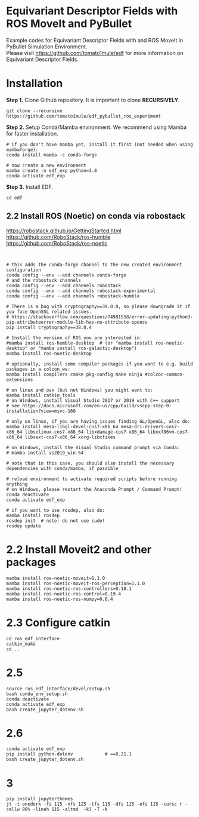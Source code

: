 # Equivariant Descriptor Fields with ROS MoveIt and PyBullet
Example codes for Equivariant Descriptor Fields with and ROS MoveIt in PyBullet Simulation Environment.\
Please visit https://github.com/tomato1mule/edf for more information on Equivariant Descriptor Fields.
# Installation

**Step 1.** Clone Github repository.
It is important to clone **RECURSIVELY**.
```shell
git clone --recursive https://github.com/tomato1mule/edf_pybullet_ros_experiment
```

**Step 2.** Setup Conda/Mamba environment. We recommend using Mamba for faster installation.
```shell
# if you don't have mamba yet, install it first (not needed when using mambaforge):
conda install mamba -c conda-forge

# now create a new environment
mamba create -n edf_exp python=3.8
conda activate edf_exp
```

**Step 3.** Install EDF.
```shell
cd edf
```




## 2.2 Install ROS (Noetic) on conda via robostack
https://robostack.github.io/GettingStarted.html
https://github.com/RoboStack/ros-humble
https://github.com/RoboStack/ros-noetic
```shell


# this adds the conda-forge channel to the new created environment configuration 
conda config --env --add channels conda-forge
# and the robostack channels
conda config --env --add channels robostack
conda config --env --add channels robostack-experimental
conda config --env --add channels robostack-humble

# There is a bug with cryptography==39.0.0, so please downgrade it if you face OpenSSL related issues.
# https://stackoverflow.com/questions/74981558/error-updating-python3-pip-attributeerror-module-lib-has-no-attribute-openss
pip install cryptography==38.0.4

# Install the version of ROS you are interested in:
#mamba install ros-humble-desktop  # (or "mamba install ros-noetic-desktop" or "mamba install ros-galactic-desktop")
mamba install ros-noetic-desktop

# optionally, install some compiler packages if you want to e.g. build packages in a colcon_ws:
mamba install compilers cmake pkg-config make ninja #colcon-common-extensions

# on linux and osx (but not Windows) you might want to:
mamba install catkin_tools
# on Windows, install Visual Studio 2017 or 2019 with C++ support 
# see https://docs.microsoft.com/en-us/cpp/build/vscpp-step-0-installation?view=msvc-160

# only on linux, if you are having issues finding GL/OpenGL, also do:
mamba install mesa-libgl-devel-cos7-x86_64 mesa-dri-drivers-cos7-x86_64 libselinux-cos7-x86_64 libxdamage-cos7-x86_64 libxxf86vm-cos7-x86_64 libxext-cos7-x86_64 xorg-libxfixes

# on Windows, install the Visual Studio command prompt via Conda:
# mamba install vs2019_win-64

# note that in this case, you should also install the necessary dependencies with conda/mamba, if possible

# reload environment to activate required scripts before running anything
# on Windows, please restart the Anaconda Prompt / Command Prompt!
conda deactivate
conda activate edf_exp

# if you want to use rosdep, also do:
mamba install rosdep
rosdep init  # note: do not use sudo!
rosdep update
```

# 2.2 Install Moveit2 and other packages
```shell
mamba install ros-noetic-moveit=1.1.0
mamba install ros-noetic-moveit-ros-perception=1.1.0
mamba install ros-noetic-ros-controllers=0.18.1
mamba install ros-noetic-ros-control=0.19.4
mamba install ros-noetic-ros-numpy=0.0.4
```

# 2.3 Configure catkin
```shell
cd ros_edf_interface
catkin_make
cd ..
```

# 2.5 
```shell
source ros_edf_interface/devel/setup.sh
bash conda_env_setup.sh
conda deactivate
conda activate edf_exp
bash create_jupyter_dotenv.sh
```

# 2.6
```shell
conda activate edf_exp
pip install python-dotenv            # ==0.21.1
bash create_jupyter_dotenv.sh
```


# 3
```shell
pip install jupyterthemes
jt -t onedork -fs 115 -nfs 125 -tfs 115 -dfs 115 -ofs 115 -cursc r -cellw 80% -lineh 115 -altmd  -kl -T -N
```